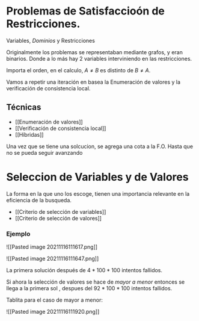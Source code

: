 # Problemas de Satisfaccioón de Restricciones.

Variables, _Dominios_ y Restricciones

Originalmente los problemas se representaban mediante grafos, y eran binarios. Donde a lo más hay 2 variables interviniendo en las restricciones.

Importa el orden, en el calculo, $A \neq B$ es distinto de $B \neq A$.

Vamos a repetir una iteración en basea la Enumeración de valores y la verificación de consistencia local.

## Técnicas

- [[Enumeración de valores]]
- [[Verificación de consistencia local]]
- [[Híbridas]]

Una vez que se tiene una solcucion, se agrega una cota a la F.O. Hasta que no se pueda seguir avanzando

# Seleccion de Variables y de Valores

La forma en la que uno los escoge, tienen una importancia relevante en la eficiencia de la busqueda.

- [[Criterio de selección de variables]]
- [[Criterio de selección de valores]]

### Ejemplo

![[Pasted image 20211116111617.png]]

![[Pasted image 20211116111647.png]]

La primera solución después de $4*100*100$ intentos fallidos.

Si ahora la selección de valores se hace de _mayor a menor_ entonces se llega a la primera sol , despues del $92*100*100$ intentos fallidos.

Tablita para el caso de mayor a menor:

![[Pasted image 20211116111920.png]]

